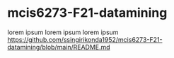 # mcis6273-F21-datamining
 lorem ipsum
  lorem ipsum
   lorem ipsum
https://github.com/ssingirikonda1952/mcis6273-F21-datamining/blob/main/README.md
